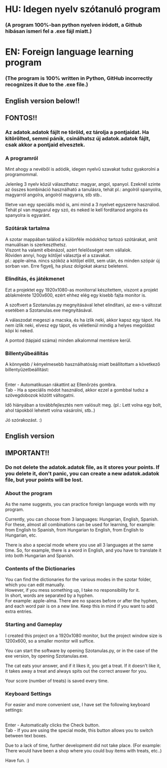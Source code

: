 # HU: Idegen nyelv szótanuló program
### (A program 100%-ban python nyelven íródott, a Github hibásan ismeri fel a .exe fájl miatt.)
# EN: Foreign language learning program
### (The program is 100% written in Python, GitHub incorrectly recognizes it due to the .exe file.)

## English version below!!
## FONTOS!!
### Az adatok.adatok fájlt ne töröld, ez tárolja a pontjaidat. Ha kitörölted, semmi pánik, csinálhatsz új adatok.adatok fájlt, csak akkor a pontjaid elvesztek.

### A programról
Mint ahogy a nevéből is adódik, idegen nyelvű szavakat tudsz gyakorolni a programommal.

Jelenleg 3 nyelv közül választhatsz: magyar, angol, spanyol.
Ezeknél szinte az összes kombináció használható a tanulásra, tehát pl.: angolról spanyolra, magyarról angolra, angolról magyarra, stb stb..

Illetve van egy speciális mód is, ami mind a 3 nyelvet egyszerre használod. Tehát pl van magyarul egy szó, és neked le kell fordítanod angolra és spanyolra is egyaránt.

### Szótárak tartalma
A szotar mappában találod a különféle módokhoz tartozó szótárakat, amit manuálisan is szerkeszthetsz.<br>
Viszont ha valamit elbénázol, azért felelősséget nem vállalok.<br>
Röviden annyi, hogy kötőjel választja el a szavakat.<br>
pl.: apple-alma. nincs szóköz a kötőjel előtt, sem után, és minden szópár új sorban van. Erre figyelj, ha plusz dolgokat akarsz beletenni.

### Elindítás, és játékmenet
Ezt a projektet egy 1920x1080-as monitorral készítettem, viszont a projekt ablakmérete 1200x600, ezért ehhez elég egy kisebb fajta monitor is.

A szoftvert a Szotanulas.py megnyitásával lehet elindítani, az exe-s változat esetében a Szotanulas.exe megnyitásával.

A válaszodat megeszi a macska, és ha ízlik neki, akkor kapsz egy tápot.
Ha nem ízlik neki, elvesz egy tápot, és véletlenül mindig a helyes megoldást köpi ki neked.

A pontod (tápjaid száma) minden alkalommal mentésre kerül.

### Billentyűbeállítás
A könnyebb / kényelmesebb használhatóság miatt beállítottam a következő billentyűzetbeállítást:<br><br>

Enter - Automatikusan rákattint az Ellenőrzés gombra.<br>
Tab - Ha a speciális módot használod, akkor ezzel a gombbal tudsz a szövegdobozok között váltogatni.


Idő hiányában a továbbfejlesztés nem valósult meg. (pl.: Lett volna egy bolt, ahol tápokból lehetett volna vásárolni, stb..)

Jó szórakozást. :)

## English version
## IMPORTANT!!
### Do not delete the adatok.adatok file, as it stores your points. If you delete it, don't panic, you can create a new adatok.adatok file, but your points will be lost.
### About the program
As the name suggests, you can practice foreign language words with my program.

Currently, you can choose from 3 languages: Hungarian, English, Spanish.
For these, almost all combinations can be used for learning, for example: from English to Spanish, from Hungarian to English, from English to Hungarian, etc.

There is also a special mode where you use all 3 languages at the same time. So, for example, there is a word in English, and you have to translate it into both Hungarian and Spanish.

### Contents of the Dictionaries
You can find the dictionaries for the various modes in the szotar folder, which you can edit manually.<br>
However, if you mess something up, I take no responsibility for it.<br>
In short, words are separated by a hyphen.<br>
For example: apple-alma. There are no spaces before or after the hyphen, and each word pair is on a new line. Keep this in mind if you want to add extra entries.

### Starting and Gameplay
I created this project on a 1920x1080 monitor, but the project window size is 1200x600, so a smaller monitor will suffice.

You can start the software by opening Szotanulas.py, or in the case of the exe version, by opening Szotanulas.exe.

The cat eats your answer, and if it likes it, you get a treat.
If it doesn't like it, it takes away a treat and always spits out the correct answer for you.

Your score (number of treats) is saved every time.

### Keyboard Settings
For easier and more convenient use, I have set the following keyboard settings:<br><br>

Enter - Automatically clicks the Check button.<br>
Tab - If you are using the special mode, this button allows you to switch between text boxes.


Due to a lack of time, further development did not take place. (For example: There would have been a shop where you could buy items with treats, etc..)

Have fun. :)
